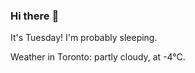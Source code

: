### Hi there :wave:

It's Tuesday! I'm probably sleeping.

Weather in Toronto: partly cloudy, at -4°C.
